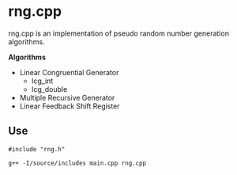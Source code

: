 # rng.cpp

rng.cpp is an implementation of pseudo random number generation algorithms.

**Algorithms**
* Linear Congruential Generator
	* lcg_int
	* lcg_double
* Multiple Recursive Generator
* Linear Feedback Shift Register

## Use

	#include "rng.h"	

	g++ -I/source/includes main.cpp rng.cpp
	

